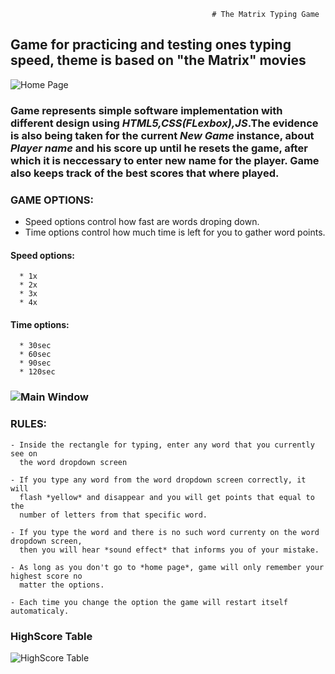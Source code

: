                                                  # The Matrix Typing Game

## Game for practicing and testing ones typing speed, theme is based on "the Matrix" movies

![Home Page](https://i.imgur.com/UoRYWof.png)

### Game represents simple software implementation with different design using *HTML5,CSS(FLexbox),JS*.The evidence is also being taken for the current *New Game* instance, about *Player name* and his score up until he resets the game, after which it is neccessary to enter new name for the player. Game also keeps track of the best scores that where played.

### **GAME OPTIONS:**

   - Speed options control how fast are words droping down.
   - Time options control how much time is left for you to gather word points.
   
#### **Speed options:**
      * 1x
      * 2x
      * 3x
      * 4x
      
#### **Time options:**
      
      * 30sec
      * 60sec
      * 90sec
      * 120sec
      
### ![Main Window](https://i.imgur.com/fnDYpqW.png)
      
###  **RULES:**

    - Inside the rectangle for typing, enter any word that you currently see on 
      the word dropdown screen
   
    - If you type any word from the word dropdown screen correctly, it will 
      flash *yellow* and disappear and you will get points that equal to the
      number of letters from that specific word.
   
    - If you type the word and there is no such word currenty on the word dropdown screen,
      then you will hear *sound effect* that informs you of your mistake.
   
    - As long as you don't go to *home page*, game will only remember your highest score no
      matter the options.
      
    - Each time you change the option the game will restart itself automaticaly.
    
### **HighScore Table**

![HighScore Table](https://i.imgur.com/HvjsUML.png)


